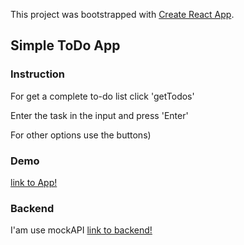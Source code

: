 This project was bootstrapped with [Create React App](https://github.com/facebook/create-react-app).

## Simple ToDo App

### Instruction

For get a complete to-do list click 'getTodos'

Enter the task in the input and press 'Enter'

For other options use the buttons)

### Demo

[link to App!](http://messy-yarn.surge.sh/)

### Backend

I'am use mockAPI
[link to backend!](https://5f4933148e271c001650c78d.mockapi.io/todo)

